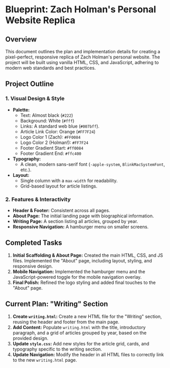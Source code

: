 
# Blueprint: Zach Holman's Personal Website Replica

## Overview

This document outlines the plan and implementation details for creating a pixel-perfect, responsive replica of Zach Holman's personal website. The project will be built using vanilla HTML, CSS, and JavaScript, adhering to modern web standards and best practices.

## Project Outline

### **1. Visual Design & Style**

*   **Palette:**
    *   Text: Almost black (`#222`)
    *   Background: White (`#fff`)
    *   Links: A standard web blue (`#007bff`).
    *   Article Link Color: Orange (`#FF7F24`)
    *   Logo Color 1 (Zach): `#FF0084`
    *   Logo Color 2 (Holman!): `#FF7F24`
    *   Footer Gradient Start: `#ff0084`
    *   Footer Gradient End: `#ffc400`
*   **Typography:**
    *   A clean, modern sans-serif font (`-apple-system`, `BlinkMacSystemFont`, etc.).
*   **Layout:**
    *   Single column with a `max-width` for readability.
    *   Grid-based layout for article listings.

### **2. Features & Interactivity**

*   **Header & Footer:** Consistent across all pages.
*   **About Page:** The initial landing page with biographical information.
*   **Writing Page:** A section listing all articles, grouped by year.
*   **Responsive Navigation:** A hamburger menu on smaller screens.

## Completed Tasks

1.  **Initial Scaffolding & About Page:** Created the main HTML, CSS, and JS files. Implemented the "About" page, including layout, styling, and responsive design.
2.  **Mobile Navigation:** Implemented the hamburger menu and the JavaScript-powered toggle for the mobile navigation overlay.
3.  **Final Polish:** Refined the logo styling and added final touches to the "About" page.

## Current Plan: "Writing" Section

1.  **Create `writing.html`:** Create a new HTML file for the "Writing" section, reusing the header and footer from the main page.
2.  **Add Content:** Populate `writing.html` with the title, introductory paragraph, and a grid of articles grouped by year, based on the provided design.
3.  **Update `style.css`:** Add new styles for the article grid, cards, and typography specific to the writing section.
4.  **Update Navigation:** Modify the header in all HTML files to correctly link to the new `writing.html` page.

